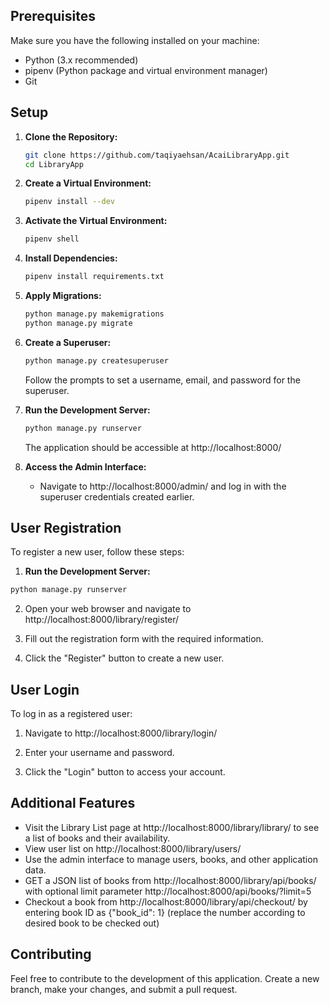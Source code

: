 ## Prerequisites

Make sure you have the following installed on your machine:

- Python (3.x recommended)
- pipenv (Python package and virtual environment manager)
- Git

## Setup

1. **Clone the Repository:**

   ```bash
   git clone https://github.com/taqiyaehsan/AcaiLibraryApp.git
   cd LibraryApp
   ```
2. **Create a Virtual Environment:**

   ```bash 
   pipenv install --dev
   ```

3. **Activate the Virtual Environment:**

     ```bash
     pipenv shell
     ```

4. **Install Dependencies:**

   ```bash
   pipenv install requirements.txt
   ```

5. **Apply Migrations:**

   ```bash
   python manage.py makemigrations
   python manage.py migrate
   ```

6. **Create a Superuser:**

   ```bash
   python manage.py createsuperuser
   ```

   Follow the prompts to set a username, email, and password for the superuser.

7. **Run the Development Server:**

   ```bash
   python manage.py runserver
   ```

   The application should be accessible at http://localhost:8000/

8. **Access the Admin Interface:**

   - Navigate to http://localhost:8000/admin/ and log in with the superuser credentials created earlier.


## User Registration

To register a new user, follow these steps:

1. **Run the Development Server:**

``` bash
python manage.py runserver
```

2. Open your web browser and navigate to http://localhost:8000/library/register/ 

3. Fill out the registration form with the required information.

4. Click the "Register" button to create a new user.


## User Login

To log in as a registered user:

1. Navigate to http://localhost:8000/library/login/

2. Enter your username and password.

3. Click the "Login" button to access your account.
   

## Additional Features

- Visit the Library List page at http://localhost:8000/library/library/ to see a list of books and their availability.
- View user list on http://localhost:8000/library/users/
- Use the admin interface to manage users, books, and other application data.
- GET a JSON list of books from http://localhost:8000/library/api/books/ with optional limit parameter http://localhost:8000/api/books/?limit=5 
- Checkout a book from http://localhost:8000/library/api/checkout/ by entering book ID as {"book_id": 1} (replace the number according to desired book to be checked out)

## Contributing

Feel free to contribute to the development of this application. Create a new branch, make your changes, and submit a pull request.
